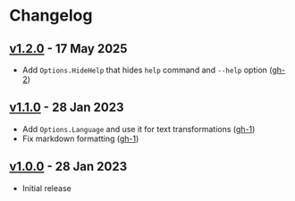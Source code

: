 # Changelog

## [v1.2.0][v1.2.0] - 17 May 2025

* Add `Options.HideHelp` that hides `help` command and `--help` option ([gh-2][gh-2])

[v1.2.0]: https://github.com/gavv/cobradoc/releases/tag/v1.2.0

[gh-2]: https://github.com/gavv/cobradoc/issues/2

## [v1.1.0][v1.1.0] - 28 Jan 2023

* Add `Options.Language` and use it for text transformations ([gh-1][gh-1])
* Fix markdown formatting ([gh-1][gh-1])

[v1.1.0]: https://github.com/gavv/cobradoc/releases/tag/v1.1.0

[gh-1]: https://github.com/gavv/cobradoc/issues/1

## [v1.0.0][v1.0.0] - 28 Jan 2023

* Initial release

[v1.0.0]: https://github.com/gavv/cobradoc/releases/tag/v1.0.0
